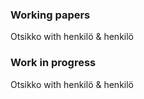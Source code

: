 
### Working papers
Otsikko with henkilö & henkilö

### Work in progress
Otsikko with henkilö & henkilö
